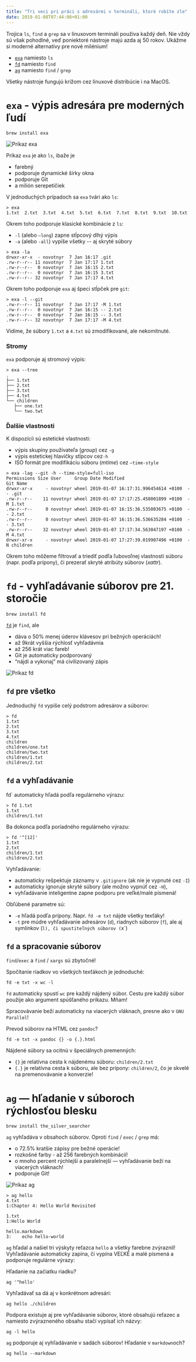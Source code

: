 ```yaml
---
title: "Tri veci pri práci s adresármi v termináli, ktoré robíte zle"
date: 2019-01-08T07:44:08+01:00
---
```


Trojica `ls`, `find` a `grep` sa v linuxovom termináli používa každý deň. Nie vždy sú však pohodlné, veď poniektoré nástroje majú azda aj 50 rokov. Ukážme si moderné alternatívy pre nové milénium!

- [`exa`](https://the.exa.website/) namiesto `ls`
- [`fd`](https://github.com/sharkdp/fd) namiesto `find`
- [`ag`](https://github.com/ggreer/the_silver_searcher) namiesto `find` / `grep`

Všetky nástroje fungujú krížom cez linuxové distribúcie i na MacOS.

`exa` - výpis adresára pre moderných ľudí
=========================================

```
brew install exa
```

![Príkaz `exa`](/assets/tri-veci-pri-praci-s-adresarmi-ktore-robite-zle-exa-fd-ag/exa.png)

Príkaz `exa` je ako `ls`, ibaže je

- farebný
- podporuje dynamické šírky okna
- podporuje Git
- a milión serepetičiek

V jednoduchých prípadoch sa `exa` tvári ako `ls`:

```
> exa
1.txt  2.txt  3.txt  4.txt  5.txt  6.txt  7.txt  8.txt  9.txt  10.txt
```

Okrem toho podporuje klasické kombinácie z `ls`:

- `-l` (alebo `—long`) zapne stĺpcový dlhý výpis
- `-a` (alebo `-all`) vypíše všetky -- aj skryté súbory

```
> exa -la
drwxr-xr-x  - novotnyr  7 Jan 16:17 .git
.rw-r--r-- 11 novotnyr  7 Jan 17:17 1.txt
.rw-r--r--  0 novotnyr  7 Jan 16:15 2.txt
.rw-r--r--  0 novotnyr  7 Jan 16:15 3.txt
.rw-r--r-- 32 novotnyr  7 Jan 17:17 4.txt
```

Okrem toho podporuje `exa` aj špeci stĺpček pre `git`:

```
> exa -l --git
.rw-r--r-- 11 novotnyr  7 Jan 17:17 -M 1.txt
.rw-r--r--  0 novotnyr  7 Jan 16:15 -- 2.txt
.rw-r--r--  0 novotnyr  7 Jan 16:15 -- 3.txt
.rw-r--r-- 32 novotnyr  7 Jan 17:17 -M 4.txt
```

Vidíme, že súbory `1.txt` a `4.txt` sú zmodifikované, ale nekomitnuté.

### Stromy

`exa` podporuje aj stromový výpis:

```
> exa --tree
.
├── 1.txt
├── 2.txt
├── 3.txt
├── 4.txt
└── children
   ├── one.txt
   └── two.twt
```

### Ďalšie vlastnosti

K dispozícíi sú estetické vlastnosti:

* výpis skupiny používateľa (*group*) cez `-g`
* výpis estetickej hlavičky stĺpcov cez`-h`
* ISO formát pre modifikáciu súboru (*mtime*) cez `—time-style`

```
> exa -lag --git -h --time-style=full-iso
Permissions Size User     Group Date Modified                       Git Name
drwxr-xr-x     - novotnyr wheel 2019-01-07 16:17:31.996454614 +0100  -- .git
.rw-r--r--    11 novotnyr wheel 2019-01-07 17:17:25.458001899 +0100  -M 1.txt
.rw-r--r--     0 novotnyr wheel 2019-01-07 16:15:36.535003675 +0100  -- 2.txt
.rw-r--r--     0 novotnyr wheel 2019-01-07 16:15:36.536635284 +0100  -- 3.txt
.rw-r--r--    32 novotnyr wheel 2019-01-07 17:17:34.563047197 +0100  -M 4.txt
drwxr-xr-x     - novotnyr wheel 2019-01-07 17:27:39.019907496 +0100  -N children
```

Okrem toho môžeme filtrovať a triediť podľa ľubovoľnej vlastnosti súboru (napr. podľa prípony), či prezerať skryté atribúty súborov (*xattr*).

`fd` - vyhľadávanie súborov pre 21. storočie
============================================

```
brew install fd
```

[`fd`](https://github.com/sharkdp/fd) je `find`, ale

* dáva o 50% menej úderov klávesov pri bežných operáciách!
* až 9krát vyššia rýchlosť vyhľadávnia
* až 256 krát viac fareb!
* Git je automaticky podporovaný
* “nájdi a vykonaj” má civilizovaný zápis

![Príkaz `fd`](/assets/tri-veci-pri-praci-s-adresarmi-ktore-robite-zle-exa-fd-ag/fd.png)

`fd` pre všetko
---------------

Jednoduchý `fd` vypíše celý podstrom adresárov a súborov:

```
> fd
1.txt
2.txt
3.txt
4.txt
children
children/one.txt
children/two.txt
children/1.txt
children/2.txt
```

`fd` a vyhľadávanie
-------------------

fd` automaticky hľadá podľa regulárneho výrazu:

```
> fd 1.txt
1.txt
children/1.txt
```

Ba dokonca podľa poriadného regulárneho výrazu:

```
> fd '^[12]'
1.txt
2.txt
children/1.txt
children/2.txt
```

Vyhľadávanie:

- automaticky rešpektuje záznamy v `.gitignore` (ak nie je vypnuté cez `-I`)
- automaticky ignoruje skryté súbory (ale možno vypnúť cez `-H`),
- vyhľadávanie inteligentne zapne podporu pre veľké/malé písmená!

Obľúbené parametre sú:

* `-e` hľadá podľa prípony. Napr. `fd -e txt` nájde všetky texťáky!
* `-t` pre múdre vyhľadávanie adresárov (`d`), riadnych súborov (`f`), ale aj symlinkov (`l), či spustiteľných súborov (`x`)

`fd` a spracovanie súborov
--------------------------

`find`/`exec` a `find` / `xargs` sú zbytočné! 

Spočítanie riadkov vo všetkých texťákoch je jednoduché:

```
fd -e txt -x wc -l
```

`fd` automaticky spustí `wc` pre každý nájdený súbor. Cestu pre každý súbor použije ako argument spúšťaného príkazu. Mňam!

Spracovávanie beží automaticky na viacerých vláknach, presne ako v `GNU Parallel`!

Prevod súborov na HTML cez `pandoc`?

```
fd -e txt -x pandoc {} -o {.}.html
```

Nájdené súbory sa ocitnú v špeciálnych premenných:

* `{}` je relatívna cesta k nájdenému súboru: `children/2.txt`
* `{.}` je relatívna cesta k súboru, ale bez prípony: `children/2`, čo je skvelé na premenovávanie a konverzie!  

`ag` — hľadanie v súboroch rýchlosťou blesku
============================================

```
brew install the_silver_searcher
```

`ag` vyhľadáva v obsahoch súborov. Oproti `find` / `exec` / `grep` má:

- o 72.5% kratšie zápisy pre bežné operácie!
- rozkošné farby - až 256 farebných kombinácií!
- o mnoho percent rýchlejší a paralelnejší — vyhľadávanie beží na viacerých vláknach!
- podporuje Git!

![Príkaz `ag`](/assets/tri-veci-pri-praci-s-adresarmi-ktore-robite-zle-exa-fd-ag/ag.png)

```
> ag hello
4.txt
1:Chapter 4: Hello World Revisited

1.txt
1:Hello World

hello.markdown
3:    echo hello-world
```

`ag` hľadal a našiel tri výskyty reťazca `hello` a všetky farebne zvýraznil! Vyhľadávanie automaticky zapína, či vypína VEĽKÉ a malé písmená a podporuje regulárne výrazy:

Hľadanie na začiatku riadku?

```
ag '^hello'
```

Vyhľadávať sa dá aj v konkrétnom adresári:

```
ag hello ./children
```

Podpora existuje aj pre vyhľadávanie súborov, ktoré obsahujú reťazec a namiesto zvýrazneného obsahu stačí vypísať ich názvy:

```
ag -l hello
```

`ag` podporuje aj vyhľadávanie v sadách súborov! Hľadanie v `markdown`och?

```
ag hello --markdown
```

